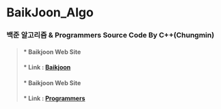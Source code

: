 # BaikJoon_Algo
### 백준 알고리즘 & Programmers Source Code By C++(Chungmin)
> #### * Baikjoon Web Site
> #### * Link : [Baikjoon](https://www.acmicpc.net)
> #### * Baikjoon Web Site
> #### * Link : [Programmers](https://programmers.co.kr)